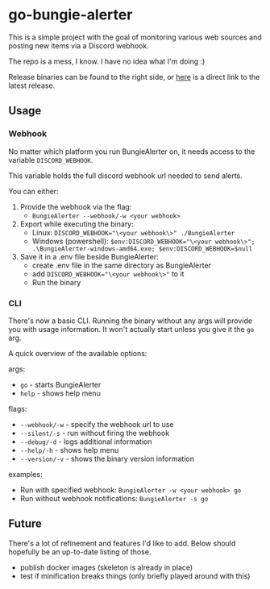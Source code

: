 # go-bungie-alerter

This is a simple project with the goal of monitoring various web sources and posting new items via a Discord webhook.

The repo is a mess, I know. I have no idea what I'm doing :)

Release binaries can be found to the right side, or [here](https://github.com/OverlyDev/go-bungie-alerter/releases/latest) is a direct link to the latest release.

## Usage

### Webhook
No matter which platform you run BungieAlerter on, it needs access to the variable `DISCORD_WEBHOOK`.

This variable holds the full discord webhook url needed to send alerts.

You can either:
1. Provide the webhook via the flag:
    - `BungieAlerter --webhook/-w <your webhook>`
2. Export while executing the binary:
    - Linux: `DISCORD_WEBHOOK="\<your webhook\>" ./BungieAlerter`
    - Windows (powershell): `$env:DISCORD_WEBHOOK="\<your webhook\>"; .\BungieAlerter-windows-amd64.exe; $env:DISCORD_WEBHOOK=$null`
3. Save it in a .env file beside BungieAlerter:
    - create .env file in the same directory as BungieAlerter
    - add `DISCORD_WEBHOOK="\<your webhook\>"` to it
    - Run the binary

### CLI
There's now a basic CLI. Running the binary without any args will provide you with usage information. It won't actually start unless you give it the `go` arg.

A quick overview of the available options:

args:
- `go`   - starts BungieAlerter
- `help` - shows help menu

flags:
- `--webhook/-w` - specify the webhook url to use
- `--silent/-s`  - run without firing the webhook
- `--debug/-d`   - logs additional information
- `--help/-h`    - shows help menu
- `--version/-v` - shows the binary version information 

examples:
- Run with specified webhook: `BungieAlerter -w <your webhook> go`
- Run without webhook notifications: `BungieAlerter -s go`

## Future
There's a lot of refinement and features I'd like to add. Below should hopefully be an up-to-date listing of those.

- publish docker images (skeleton is already in place)
- test if minification breaks things (only briefly played around with this)
